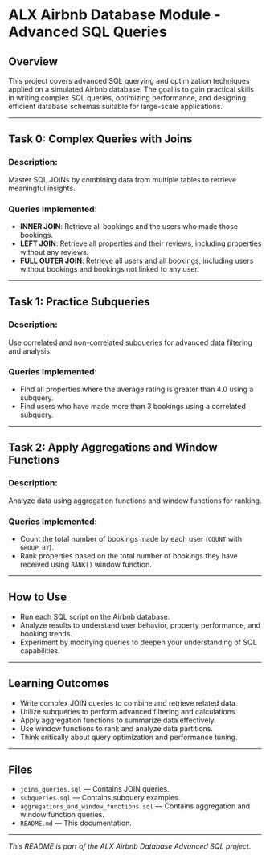 # ALX Airbnb Database Module - Advanced SQL Queries

## Overview

This project covers advanced SQL querying and optimization techniques applied on a simulated Airbnb database. The goal is to gain practical skills in writing complex SQL queries, optimizing performance, and designing efficient database schemas suitable for large-scale applications.

---

## Task 0: Complex Queries with Joins

### Description:
Master SQL JOINs by combining data from multiple tables to retrieve meaningful insights.

### Queries Implemented:
- **INNER JOIN**: Retrieve all bookings and the users who made those bookings.
- **LEFT JOIN**: Retrieve all properties and their reviews, including properties without any reviews.
- **FULL OUTER JOIN**: Retrieve all users and all bookings, including users without bookings and bookings not linked to any user.

---

## Task 1: Practice Subqueries

### Description:
Use correlated and non-correlated subqueries for advanced data filtering and analysis.

### Queries Implemented:
- Find all properties where the average rating is greater than 4.0 using a subquery.
- Find users who have made more than 3 bookings using a correlated subquery.

---

## Task 2: Apply Aggregations and Window Functions

### Description:
Analyze data using aggregation functions and window functions for ranking.

### Queries Implemented:
- Count the total number of bookings made by each user (`COUNT` with `GROUP BY`).
- Rank properties based on the total number of bookings they have received using `RANK()` window function.

---

## How to Use

- Run each SQL script on the Airbnb database.
- Analyze results to understand user behavior, property performance, and booking trends.
- Experiment by modifying queries to deepen your understanding of SQL capabilities.

---

## Learning Outcomes

- Write complex JOIN queries to combine and retrieve related data.
- Utilize subqueries to perform advanced filtering and calculations.
- Apply aggregation functions to summarize data effectively.
- Use window functions to rank and analyze data partitions.
- Think critically about query optimization and performance tuning.

---

## Files

- `joins_queries.sql` — Contains JOIN queries.
- `subqueries.sql` — Contains subquery examples.
- `aggregations_and_window_functions.sql` — Contains aggregation and window function queries.
- `README.md` — This documentation.

---

*This README is part of the ALX Airbnb Database Advanced SQL project.*
